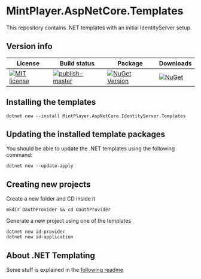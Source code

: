 # MintPlayer.AspNetCore.Templates
This repository contains .NET templates with an initial IdentityServer setup.

## Version info

| License | Build status | Package | Downloads |
|---------|--------------|---------|-----------|
| [![MIT license](https://img.shields.io/badge/License-MIT-blue.svg)](https://lbesson.mit-license.org/) | [![publish-master](https://github.com/MintPlayer/MintPlayer.AspNetCore.Templates/actions/workflows/publish-master.yml/badge.svg)](https://github.com/MintPlayer/MintPlayer.AspNetCore.Templates/actions/workflows/publish-master.yml) | [![NuGet Version](https://img.shields.io/nuget/v/MintPlayer.AspNetCore.IdentityServer.Templates.svg?style=flat)](https://www.nuget.org/packages/MintPlayer.AspNetCore.IdentityServer.Templates) | [![NuGet](https://img.shields.io/nuget/dt/MintPlayer.AspNetCore.IdentityServer.Templates.svg?style=flat)](https://www.nuget.org/packages/MintPlayer.AspNetCore.IdentityServer.Templates) |

## Installing the templates

	dotnet new --install MintPlayer.AspNetCore.IdentityServer.Templates

## Updating the installed template packages
You should be able to update the .NET templates using the following command:

    dotnet new --update-apply

## Creating new projects
Create a new folder and CD inside it

	mkdir OauthProvider && cd OauthProvider

Generate a new project using one of the templates

	dotnet new id-provider
	dotnet new id-application

## About .NET Templating
Some stuff is explained in the [following readme](https://github.com/dotnet/templating/wiki/Conditional-processing-and-comment-syntax#razor-views)
